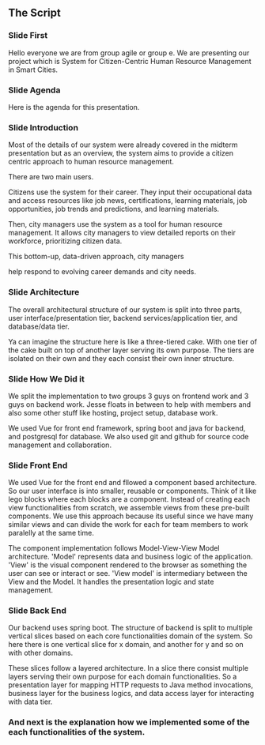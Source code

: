 ## The Script

### Slide First
Hello everyone we are from group agile or group e. We are presenting our project which is System for Citizen-Centric Human Resource Management in Smart Cities.

### Slide Agenda
Here is the agenda for this presentation.

### Slide Introduction
Most of the details of our system were already covered in the midterm presentation but as an overview, the system aims to provide a citizen centric approach to human resource management. 

There are two main users.

Citizens use the system for their career. They input their occupational data and access resources like job news, certifications, learning materials, job opportunities, job trends and predictions, and learning materials.

Then, city managers use the system as a tool for human resource management. It allows city managers to view detailed reports on their workforce, prioritizing citizen data. 

This bottom-up, data-driven approach, city managers

 help respond to evolving career demands and city needs. 

### Slide Architecture
The overall architectural structure of our system is split into three parts, user interface/presentation tier, backend services/application tier, and database/data tier. 

Ya can imagine the structure here is like a three-tiered cake. With one tier of the cake built on top of another layer serving its own purpose. The tiers are isolated on their own and they each consist their own inner structure.

### Slide How We Did it
We split the implementation to two groups 3 guys on frontend work and 3 guys on backend work. Jesse floats in between to help with members and also some other stuff like hosting, project setup, database work.

We used Vue for front end framework, spring boot and java for backend, and postgresql for database. We also used git and github for source code management and collaboration.

### Slide Front End
We used Vue for the front end and fllowed a component based architecture. So our user interface is into smaller, reusable or components. Think of it like lego blocks where each blocks are a component. Instead of creating each view functionalities from scratch, we assemble views from these pre-built components. We use this approach because its useful since we have many similar views and can divide the work for each for team members to work paralelly at the same time.

The component implementation follows Model-View-View Model architecture. 'Model' represents data and business logic of the application. 'View' is the visual component rendered to the browser as something the user can see or interact or see. 'View model' is intermediary between the View and the Model. It handles the presentation logic and state management. 

### Slide Back End
Our backend uses spring boot. The structure of backend is split to multiple vertical slices based on each core functionalities domain of the system. So here there is one vertical slice for x domain, and another for y and so on with other domains. 

These slices follow a layered architecture. In a slice there consist multiple layers serving their own purpose for each domain functionalities. So a presentation layer for mapping HTTP requests to Java method invocations, business layer for the business logics, and data access layer for interacting with data tier.

### And next is the explanation how we implemented some of the each functionalities of the system.